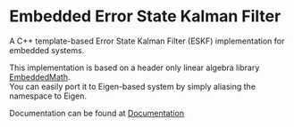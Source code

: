 # Embedded Error State Kalman Filter

A C++ template-based Error State Kalman Filter (ESKF) implementation for embedded systems.  

This implementation is based on a header only linear algebra library [EmbeddedMath](https://github.com/geniusdo/EmbeddedMath).   
You can easily port it to Eigen-based system by simply aliasing the namespace to Eigen.    

Documentation can be found at [Documentation](https://geniusdo.github.io/Embedded-ESKF/html/index.html)